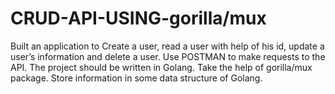 # CRUD-API-USING-gorilla/mux
Built an application to Create a user, read a user with help of his id, update a user’s information and delete a user. Use POSTMAN to make requests to the  API. The project should be written in Golang. Take the help of gorilla/mux package. Store information in some data structure of Golang. 
